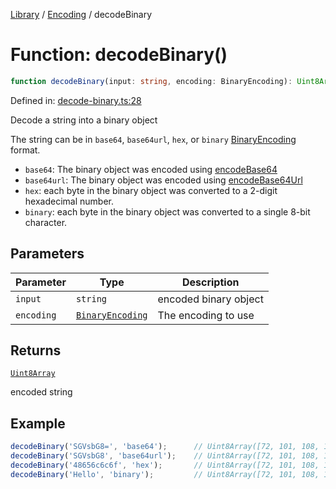 <!-- markdownlint-disable -->
<!-- cspell: disable -->
[Library](../index.md) / [Encoding](./index.md) / decodeBinary

# Function: decodeBinary()

```ts
function decodeBinary(input: string, encoding: BinaryEncoding): Uint8Array;
```

Defined in: [decode-binary.ts:28](https://github.com/technobuddha/library/blob/main/src/decode-binary.ts#L28)

Decode a string into a binary object

The string can be in `base64`, `base64url`, `hex`, or `binary` [BinaryEncoding](BinaryEncoding.md) format.

- `base64`: The binary object was encoded using [encodeBase64](encodeBase64.md)
- `base64url`: The binary object was encoded using [encodeBase64Url](encodeBase64Url.md)
- `hex`: each byte in the binary object was converted to a 2-digit hexadecimal number.
- `binary`: each byte in the binary object was converted to a single 8-bit character.

## Parameters

| Parameter | Type | Description |
| ------ | ------ | ------ |
| `input` | `string` | encoded binary object |
| `encoding` | [`BinaryEncoding`](BinaryEncoding.md) | The encoding to use |

## Returns

[`Uint8Array`](https://developer.mozilla.org/docs/Web/JavaScript/Reference/Global_Objects/Uint8Array)

encoded string

## Example

```typescript
decodeBinary('SGVsbG8=', 'base64');      // Uint8Array([72, 101, 108, 108, 111])
decodeBinary('SGVsbG8', 'base64url');    // Uint8Array([72, 101, 108, 108, 111])
decodeBinary('48656c6c6f', 'hex');       // Uint8Array([72, 101, 108, 108, 111])
decodeBinary('Hello', 'binary');         // Uint8Array([72, 101, 108, 108, 111])
```

